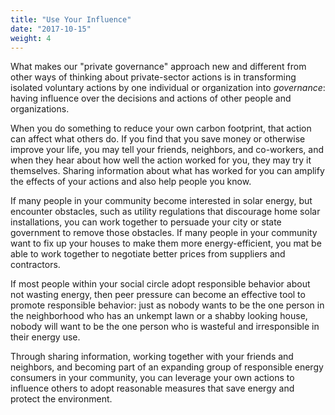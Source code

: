 ```yaml
---
title: "Use Your Influence"
date: "2017-10-15"
weight: 4
---
```


What makes our "private governance" approach new and different from other ways
of thinking about private-sector actions is in transforming isolated voluntary
actions by one individual or organization into _governance_: having influence over
the decisions and actions of other people and organizations.

When you do something to reduce your own carbon footprint, that action can
affect what others do. If you find that you save money or otherwise improve your
life, you may tell your friends, neighbors, and co-workers, and when they hear
about how well the action worked for you, they may try it themselves. Sharing
information about what has worked for you can amplify the effects of your
actions and also help people you know.

If many people in your community become interested in solar energy, but
encounter obstacles, such as utility regulations that discourage home solar
installations, you can work together to persuade your city or state government
to remove those obstacles. If many people in your community want to fix up your
houses to make them more energy-efficient, you mat be able to work together to
negotiate better prices from suppliers and contractors.

If most people within your social circle adopt responsible behavior about  not
wasting  energy, then peer pressure can become an effective tool to promote
responsible behavior: just as nobody wants to be the one person in the
neighborhood who has an unkempt lawn or a shabby looking house, nobody will want
to be the one person who is wasteful and irresponsible in their energy use.

Through sharing information, working together with your friends and neighbors,
and becoming part of an expanding group of responsible energy consumers in your
community, you can leverage your own actions to influence others to adopt
reasonable measures that save energy and protect the environment.
